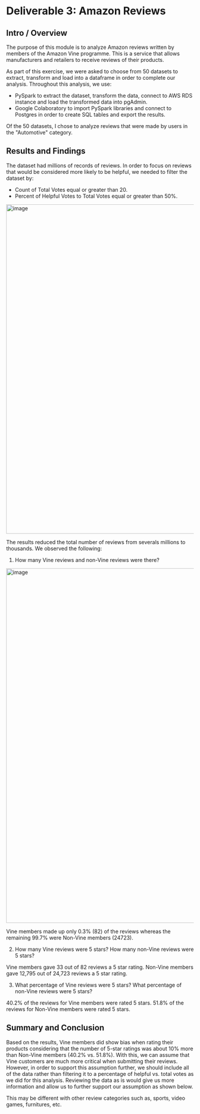 # Deliverable 3: Amazon Reviews

## Intro / Overview

The purpose of this module is to analyze Amazon reviews written by members of the Amazon Vine programme. This is a service that allows manufacturers and retailers to receive reviews of their products.

As part of this exercise, we were asked to choose from 50 datasets to extract, transform and load into a dataframe in order to complete our analysis. Throughout this analysis, we use:

- PySpark to extract the dataset, transform the data, connect to AWS RDS instance and load the transformed data into pgAdmin.
- Google Colaboratory to import PySpark libraries and connect to Postgres in order to create SQL tables and export the results.

Of the 50 datasets, I chose to analyze reviews that were made by users in the "Automotive" category.


## Results and Findings

The dataset had millions of records of reviews. In order to focus on reviews that would be considered more likely to be helpful, we needed to filter the dataset by:

- Count of Total Votes equal or greater than 20.
- Percent of Helpful Votes to Total Votes equal or greater than 50%.

<img width="885" alt="image" src="https://user-images.githubusercontent.com/104689265/188257868-641c4c6f-dc1c-4b54-ac78-dec12e20bdeb.png">


The results reduced the total number of reviews from severals millions to thousands. We observed the following:

1. How many Vine reviews and non-Vine reviews were there?

<img width="953" alt="image" src="https://user-images.githubusercontent.com/104689265/188257974-db41eb25-86f4-49ae-8c5f-6178531d4c56.png">


Vine members made up only 0.3% (82) of the reviews whereas the remaining 99.7% were Non-Vine members (24723).

2. How many Vine reviews were 5 stars? How many non-Vine reviews were 5 stars?

Vine members gave 33 out of 82 reviews a 5 star rating.
Non-Vine members gave 12,795 out of 24,723 reviews a 5 star rating.

3. What percentage of Vine reviews were 5 stars? What percentage of non-Vine reviews were 5 stars?

40.2% of the reviews for Vine members were rated 5 stars.
51.8% of the reviews for Non-Vine members were rated 5 stars.

## Summary and Conclusion

Based on the results, Vine members did show bias when rating their products considering that the number of 5-star ratings was about 10% more than Non-Vine members (40.2% vs. 51.8%). With this, we can assume that Vine customers are much more critical when submitting their reviews. However, in order to support this assumption further, we should include all of the data rather than filtering it to a percentage of helpful vs. total votes as we did for this analysis. Reviewing the data as is would give us more information and allow us to further support our assumption as shown below.

This may be different with other review categories such as, sports, video games, furnitures, etc.
